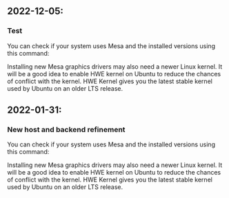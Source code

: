 ## 2022-12-05:
### Test

You can check if your system uses Mesa and the installed versions using this command:

Installing new Mesa graphics drivers may also need a newer Linux kernel. It will be a good idea to enable HWE kernel on Ubuntu to reduce the chances of conflict with the kernel. HWE Kernel gives you the latest stable kernel used by Ubuntu on an older LTS release.
## 2022-01-31:
### New host and backend refinement

You can check if your system uses Mesa and the installed versions using this command:

Installing new Mesa graphics drivers may also need a newer Linux kernel. It will be a good idea to enable HWE kernel on Ubuntu to reduce the chances of conflict with the kernel. HWE Kernel gives you the latest stable kernel used by Ubuntu on an older LTS release.